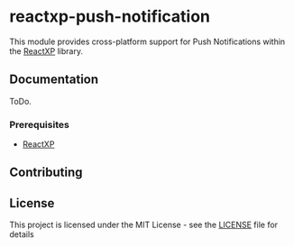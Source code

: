 # reactxp-push-notification
This module provides cross-platform support for Push Notifications within the [ReactXP](https://microsoft.github.io/reactxp/) library.

## Documentation
ToDo.

### Prerequisites
* [ReactXP](https://github.com/microsoft/reactxp/)

## Contributing

## License
This project is licensed under the MIT License - see the [LICENSE](LICENSE) file for details

